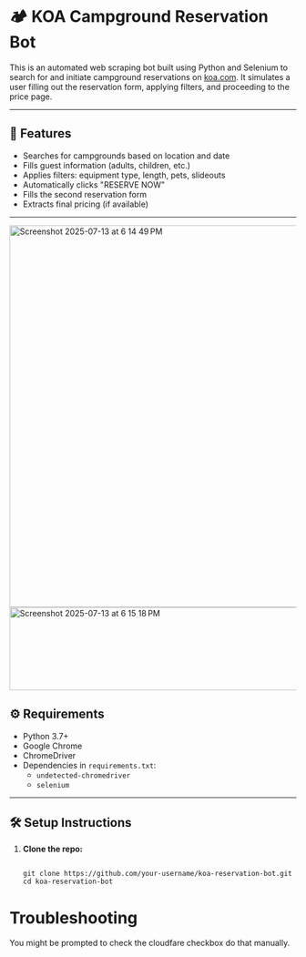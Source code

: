 # 🏕 KOA Campground Reservation Bot

This is an automated web scraping bot built using Python and Selenium to search for and initiate campground reservations on [koa.com](https://koa.com). It simulates a user filling out the reservation form, applying filters, and proceeding to the price page.

---

## 📌 Features

- Searches for campgrounds based on location and date
- Fills guest information (adults, children, etc.)
- Applies filters: equipment type, length, pets, slideouts
- Automatically clicks "RESERVE NOW"
- Fills the second reservation form
- Extracts final pricing (if available)

---
<img width="546" height="671" alt="Screenshot 2025-07-13 at 6 14 49 PM" src="https://github.com/user-attachments/assets/1bb640fa-ff84-4373-abcd-9e046e50041b" />
<img width="998" height="146" alt="Screenshot 2025-07-13 at 6 15 18 PM" src="https://github.com/user-attachments/assets/b12dabe1-17da-4479-a18b-0447899744fd" />

## ⚙️ Requirements

- Python 3.7+
- Google Chrome
- ChromeDriver
- Dependencies in `requirements.txt`:
  - `undetected-chromedriver`
  - `selenium`

---

## 🛠 Setup Instructions


1. **Clone the repo:**
   ```bash![Uploading Screenshot 2025-07-13 at 6.14.49 PM.png…]()

   git clone https://github.com/your-username/koa-reservation-bot.git
   cd koa-reservation-bot
# Troubleshooting
You might be prompted to check the cloudfare checkbox do that manually.
